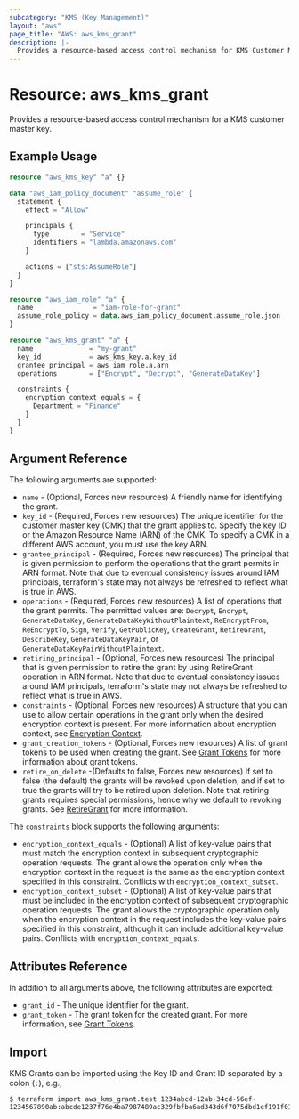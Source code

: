 ```yaml
---
subcategory: "KMS (Key Management)"
layout: "aws"
page_title: "AWS: aws_kms_grant"
description: |-
  Provides a resource-based access control mechanism for KMS Customer Master Keys.
---
```


# Resource: aws_kms_grant

Provides a resource-based access control mechanism for a KMS customer master key.

## Example Usage

```terraform
resource "aws_kms_key" "a" {}

data "aws_iam_policy_document" "assume_role" {
  statement {
    effect = "Allow"

    principals {
      type        = "Service"
      identifiers = "lambda.amazonaws.com"
    }

    actions = ["sts:AssumeRole"]
  }
}

resource "aws_iam_role" "a" {
  name               = "iam-role-for-grant"
  assume_role_policy = data.aws_iam_policy_document.assume_role.json
}

resource "aws_kms_grant" "a" {
  name              = "my-grant"
  key_id            = aws_kms_key.a.key_id
  grantee_principal = aws_iam_role.a.arn
  operations        = ["Encrypt", "Decrypt", "GenerateDataKey"]

  constraints {
    encryption_context_equals = {
      Department = "Finance"
    }
  }
}
```

## Argument Reference

The following arguments are supported:

* `name` - (Optional, Forces new resources) A friendly name for identifying the grant.
* `key_id` - (Required, Forces new resources) The unique identifier for the customer master key (CMK) that the grant applies to. Specify the key ID or the Amazon Resource Name (ARN) of the CMK. To specify a CMK in a different AWS account, you must use the key ARN.
* `grantee_principal` - (Required, Forces new resources) The principal that is given permission to perform the operations that the grant permits in ARN format. Note that due to eventual consistency issues around IAM principals, terraform's state may not always be refreshed to reflect what is true in AWS.
* `operations` - (Required, Forces new resources) A list of operations that the grant permits. The permitted values are: `Decrypt`, `Encrypt`, `GenerateDataKey`, `GenerateDataKeyWithoutPlaintext`, `ReEncryptFrom`, `ReEncryptTo`, `Sign`, `Verify`, `GetPublicKey`, `CreateGrant`, `RetireGrant`, `DescribeKey`, `GenerateDataKeyPair`, or `GenerateDataKeyPairWithoutPlaintext`.
* `retiring_principal` - (Optional, Forces new resources) The principal that is given permission to retire the grant by using RetireGrant operation in ARN format. Note that due to eventual consistency issues around IAM principals, terraform's state may not always be refreshed to reflect what is true in AWS.
* `constraints` - (Optional, Forces new resources) A structure that you can use to allow certain operations in the grant only when the desired encryption context is present. For more information about encryption context, see [Encryption Context](http://docs.aws.amazon.com/kms/latest/developerguide/encryption-context.html).
* `grant_creation_tokens` - (Optional, Forces new resources) A list of grant tokens to be used when creating the grant. See [Grant Tokens](http://docs.aws.amazon.com/kms/latest/developerguide/concepts.html#grant_token) for more information about grant tokens.
* `retire_on_delete` -(Defaults to false, Forces new resources) If set to false (the default) the grants will be revoked upon deletion, and if set to true the grants will try to be retired upon deletion. Note that retiring grants requires special permissions, hence why we default to revoking grants.
  See [RetireGrant](https://docs.aws.amazon.com/kms/latest/APIReference/API_RetireGrant.html) for more information.

The `constraints` block supports the following arguments:

* `encryption_context_equals` - (Optional) A list of key-value pairs that must match the encryption context in subsequent cryptographic operation requests. The grant allows the operation only when the encryption context in the request is the same as the encryption context specified in this constraint. Conflicts with `encryption_context_subset`.
* `encryption_context_subset` - (Optional) A list of key-value pairs that must be included in the encryption context of subsequent cryptographic operation requests. The grant allows the cryptographic operation only when the encryption context in the request includes the key-value pairs specified in this constraint, although it can include additional key-value pairs. Conflicts with `encryption_context_equals`.

## Attributes Reference

In addition to all arguments above, the following attributes are exported:

* `grant_id` - The unique identifier for the grant.
* `grant_token` - The grant token for the created grant. For more information, see [Grant Tokens](http://docs.aws.amazon.com/kms/latest/developerguide/concepts.html#grant_token).

## Import

KMS Grants can be imported using the Key ID and Grant ID separated by a colon (`:`), e.g.,

```
$ terraform import aws_kms_grant.test 1234abcd-12ab-34cd-56ef-1234567890ab:abcde1237f76e4ba7987489ac329fbfba6ad343d6f7075dbd1ef191f0120514
```

<!-- cache-key: cdktf-0.17.0-pre.15 input-77418bafd1da77db1f85b5ed396921a738aa7dc33beec4620bd5c41788e5fbca -->